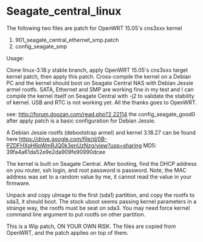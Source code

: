 # Seagate_central_linux

The following two files are patch for OpenWRT 15.05's cns3xxx kernel

1. 901_seagate_central_ethernet_smp.patch
2. config_seagate_smp

Usage:

Clone linux-3.18.y stable branch, apply OpenWRT 15.05's cns3xxx target kernel patch, then apply this patch. 
Cross-compile the kernel on a Debian PC and the kernel should boot on Seagate Central NAS with Debian Jessie armel rootfs. 
SATA, Ethernet and SMP are working fine in my test and I can compile the kernel itself on Seagate Central with -j2 to validate the stability of kernel. 
USB and RTC is not working yet. All the thanks goes to OpenWRT.

see: http://forum.doozan.com/read.php?2,22114
the config_seagate_good0 after apply patch is a basic configuration for Debian Jessie.

A Debian Jessie rootfs (debootstrap armel) and kernel 3.18.27 can be found here
https://drive.google.com/file/d/0B-PZDFHXqH6pWmRJQ0k3enUzNzg/view?usp=sharing
MD5: 39fa4a61da52e9e2da909fe90990dcee

The kernel is built on Seagate Central. After booting, find the DHCP address on you router, ssh login, 
and root password is password.
Note, the MAC address was set to a random value by me, it cannot read the value in your firmware.

Unpack and copy uImage to the first (sda1) partition, and copy the rootfs to sda3, it should boot.
The stock uboot seems passing kernel parameters in a strange way, the rootfs must be seat on sda3. 
You may need force kernel command line argument to put rootfs on other partition.

This is a Wip patch, ON YOUR OWN RISK.
The files are copied from OpenWRT, and the patch applies on top of them.
